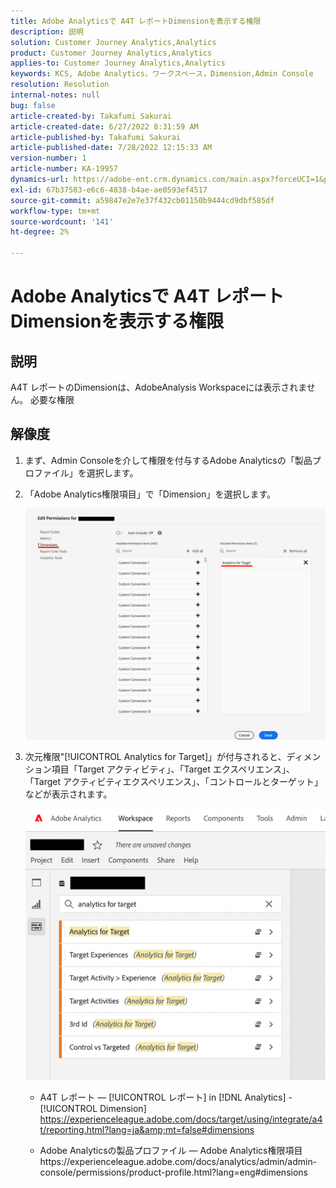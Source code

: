 ```yaml
---
title: Adobe Analyticsで A4T レポートDimensionを表示する権限
description: 説明
solution: Customer Journey Analytics,Analytics
product: Customer Journey Analytics,Analytics
applies-to: Customer Journey Analytics,Analytics
keywords: KCS, Adobe Analytics，ワークスペース，Dimension,Admin Console
resolution: Resolution
internal-notes: null
bug: false
article-created-by: Takafumi Sakurai
article-created-date: 6/27/2022 8:31:59 AM
article-published-by: Takafumi Sakurai
article-published-date: 7/28/2022 12:15:33 AM
version-number: 1
article-number: KA-19957
dynamics-url: https://adobe-ent.crm.dynamics.com/main.aspx?forceUCI=1&pagetype=entityrecord&etn=knowledgearticle&id=600e6e98-f3f5-ec11-bb3d-000d3a5b0d3b
exl-id: 67b37583-e6c6-4838-b4ae-ae0593ef4517
source-git-commit: a59847e2e7e37f432cb01150b9444cd9dbf585df
workflow-type: tm+mt
source-wordcount: '141'
ht-degree: 2%

---
```


# Adobe Analyticsで A4T レポートDimensionを表示する権限

## 説明

A4T レポートのDimensionは、AdobeAnalysis Workspaceには表示されません。 必要な権限

## 解像度

1. まず、Admin Consoleを介して権限を付与するAdobe Analyticsの「製品プロファイル」を選択します。
1. 「Adobe Analytics権限項目」で「Dimension」を選択します。

   ![](assets/123b13c2-bb08-ed11-82e4-00224809a4ae.png)

1. 次元権限&quot;[!UICONTROL Analytics for Target]」が付与されると、ディメンション項目「Target アクティビティ」、「Target エクスペリエンス」、「Target アクティビティエクスペリエンス」、「コントロールとターゲット」などが表示されます。

   ![](assets/8b0bbd95-f4f5-ec11-bb3d-000d3a5b0d3b.png)

   - A4T レポート — [!UICONTROL レポート] in [!DNL Analytics] - [!UICONTROL Dimension]
https://experienceleague.adobe.com/docs/target/using/integrate/a4t/reporting.html?lang=ja&amp;mt=false#dimensions

   - Adobe Analyticsの製品プロファイル — Adobe Analytics権限項目https://experienceleague.adobe.com/docs/analytics/admin/admin-console/permissions/product-profile.html?lang=eng#dimensions
